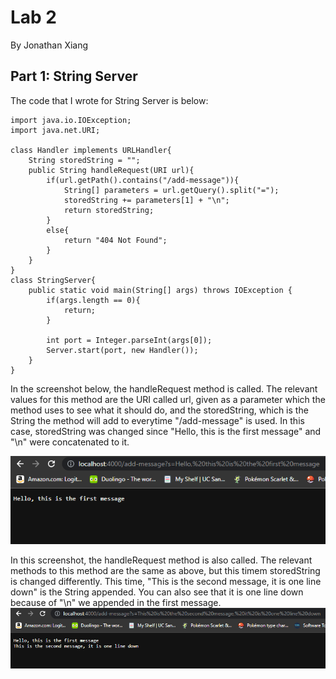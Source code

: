 # Lab 2
By Jonathan Xiang

## Part 1: String Server

The code that I wrote for String Server is below:

```
import java.io.IOException;
import java.net.URI;

class Handler implements URLHandler{
    String storedString = "";
    public String handleRequest(URI url){
        if(url.getPath().contains("/add-message")){
            String[] parameters = url.getQuery().split("=");
            storedString += parameters[1] + "\n";
            return storedString;
        }
        else{
            return "404 Not Found";
        }
    }
}
class StringServer{
    public static void main(String[] args) throws IOException {
        if(args.length == 0){
            return;
        }

        int port = Integer.parseInt(args[0]);
        Server.start(port, new Handler());
    }
}
```

In the screenshot below, the handleRequest method is called. The relevant
values for this method are the URI called url, given as a parameter which the
method uses to see what it should do, and the storedString, which is
the String the method will add to everytime "/add-message" is used.
In this case, storedString was changed since "Hello, this is the first message"
and "\n" were concatenated to it.

![Image](firstmessage.png)


In this screenshot, the handleRequest method is also called. The relevant methods to
this method are the same as above, but this timem storedString is changed differently.
This time, "This is the second message, it is one line down" is the String appended.
You can also see that it is one line down because of "\n" we appended in the first message.
![Image](secondmessage.png)
